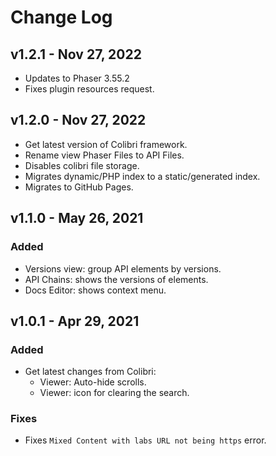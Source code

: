 # Change Log

## v1.2.1 - Nov 27, 2022

* Updates to Phaser 3.55.2
* Fixes plugin resources request.

## v1.2.0 - Nov 27, 2022

* Get latest version of Colibri framework.
* Rename view Phaser Files to API Files.
* Disables colibri file storage.
* Migrates dynamic/PHP index to a static/generated index.
* Migrates to GitHub Pages.

## v1.1.0 - May 26, 2021

### Added

* Versions view: group API elements by versions.
* API Chains: shows the versions of elements.
* Docs Editor: shows context menu.

## v1.0.1 - Apr 29, 2021

### Added

* Get latest changes from Colibri:
    * Viewer: Auto-hide scrolls.
    * Viewer: icon for clearing the search.

### Fixes

* Fixes `Mixed Content with labs URL not being https` error.



